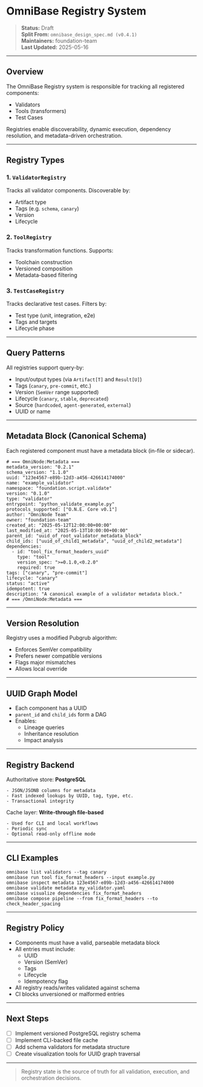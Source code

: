 # OmniBase Registry System

> **Status:** Draft  
> **Split From:** `omnibase_design_spec.md (v0.4.1)`  
> **Maintainers:** foundation-team  
> **Last Updated:** 2025-05-16

---

## Overview

The OmniBase Registry system is responsible for tracking all registered components:
- Validators
- Tools (transformers)
- Test Cases

Registries enable discoverability, dynamic execution, dependency resolution, and metadata-driven orchestration.

---

## Registry Types

### 1. `ValidatorRegistry`

Tracks all validator components. Discoverable by:
- Artifact type
- Tags (e.g. `schema`, `canary`)
- Version
- Lifecycle

### 2. `ToolRegistry`

Tracks transformation functions. Supports:
- Toolchain construction
- Versioned composition
- Metadata-based filtering

### 3. `TestCaseRegistry`

Tracks declarative test cases. Filters by:
- Test type (unit, integration, e2e)
- Tags and targets
- Lifecycle phase

---

## Query Patterns

All registries support query-by:
- Input/output types (via `Artifact[T]` and `Result[U]`)
- Tags (`canary`, `pre-commit`, etc.)
- Version (`SemVer` range supported)
- Lifecycle (`canary`, `stable`, `deprecated`)
- Source (`hardcoded`, `agent-generated`, `external`)
- UUID or name

---

## Metadata Block (Canonical Schema)

Each registered component must have a metadata block (in-file or sidecar).

    # === OmniNode:Metadata ===
    metadata_version: "0.2.1"
    schema_version: "1.1.0"
    uuid: "123e4567-e89b-12d3-a456-426614174000"
    name: "example_validator"
    namespace: "foundation.script.validate"
    version: "0.1.0"
    type: "validator"
    entrypoint: "python_validate_example.py"
    protocols_supported: ["O.N.E. Core v0.1"]
    author: "OmniNode Team"
    owner: "foundation-team"
    created_at: "2025-05-12T12:00:00+00:00"
    last_modified_at: "2025-05-13T10:00:00+00:00"
    parent_id: "uuid_of_root_validator_metadata_block"
    child_ids: ["uuid_of_child1_metadata", "uuid_of_child2_metadata"]
    dependencies:
      - id: "tool_fix_format_headers_uuid"
        type: "tool"
        version_spec: ">=0.1.0,<0.2.0"
        required: true
    tags: ["canary", "pre-commit"]
    lifecycle: "canary"
    status: "active"
    idempotent: true
    description: "A canonical example of a validator metadata block."
    # === /OmniNode:Metadata ===

---

## Version Resolution

Registry uses a modified Pubgrub algorithm:
- Enforces SemVer compatibility
- Prefers newer compatible versions
- Flags major mismatches
- Allows local override

---

## UUID Graph Model

- Each component has a UUID
- `parent_id` and `child_ids` form a DAG
- Enables:
  - Lineage queries
  - Inheritance resolution
  - Impact analysis

---

## Registry Backend

Authoritative store: **PostgreSQL**

    - JSON/JSONB columns for metadata
    - Fast indexed lookups by UUID, tag, type, etc.
    - Transactional integrity

Cache layer: **Write-through file-based**

    - Used for CLI and local workflows
    - Periodic sync
    - Optional read-only offline mode

---

## CLI Examples

    omnibase list validators --tag canary
    omnibase run tool fix_format_headers --input example.py
    omnibase inspect metadata 123e4567-e89b-12d3-a456-426614174000
    omnibase validate metadata my_validator.yaml
    omnibase visualize dependencies fix_format_headers
    omnibase compose pipeline --from fix_format_headers --to check_header_spacing

---

## Registry Policy

- Components must have a valid, parseable metadata block
- All entries must include:
  - UUID
  - Version (SemVer)
  - Tags
  - Lifecycle
  - Idempotency flag
- All registry reads/writes validated against schema
- CI blocks unversioned or malformed entries

---

## Next Steps

- [ ] Implement versioned PostgreSQL registry schema
- [ ] Implement CLI-backed file cache
- [ ] Add schema validators for metadata structure
- [ ] Create visualization tools for UUID graph traversal

---

> Registry state is the source of truth for all validation, execution, and orchestration decisions.